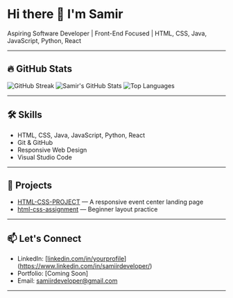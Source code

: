 # Hi there 👋 I'm Samir

Aspiring Software Developer | Front-End Focused | HTML, CSS, Java, JavaScript, Python, React

---

## 🔥 GitHub Stats

![GitHub Streak](https://github-readme-streak-stats.herokuapp.com?user=SamirDeveloper&theme=dark)
![Samir's GitHub Stats](https://github-readme-stats.vercel.app/api?username=SamirDeveloper&show_icons=true&theme=dark)
![Top Languages](https://github-readme-stats.vercel.app/api/top-langs/?username=SamirDeveloper&layout=compact&theme=dark)

---

## 🛠️ Skills

- HTML, CSS, Java, JavaScript, Python, React
- Git & GitHub
- Responsive Web Design
- Visual Studio Code

---

## 🚀 Projects

- [HTML-CSS-PROJECT](https://github.com/SamirDeveloper/HTML-CSS-PROJECT) — A responsive event center landing page
- [html-css-assignment](https://github.com/SamirDeveloper/html-css-assignment) — Beginner layout practice

---

## 📫 Let's Connect

- LinkedIn: [[linkedin.com/in/yourprofile](https://linkedin.com/in/yourprofile)](https://www.linkedin.com/in/samiirdeveloper/)
- Portfolio: [Coming Soon]
- Email: samiirdeveloper@gmail.com

---
